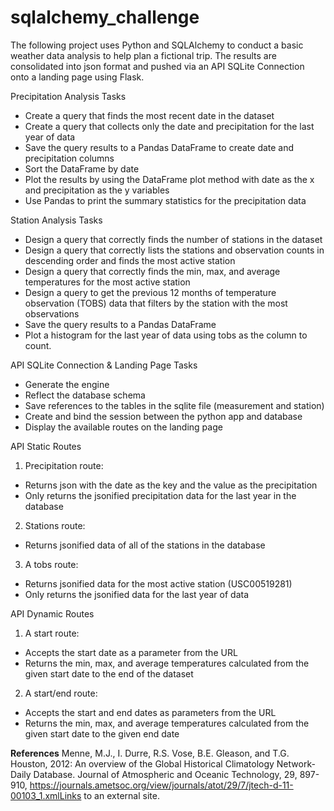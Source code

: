 # sqlalchemy_challenge

The following project uses Python and SQLAlchemy to conduct a basic weather data analysis to help plan a fictional trip. The results are consolidated into json format and pushed via an API SQLite Connection onto a landing page using Flask.

Precipitation Analysis Tasks
* Create a query that finds the most recent date in the dataset
* Create a query that collects only the date and precipitation for the last year of data
* Save the query results to a Pandas DataFrame to create date and precipitation columns
* Sort the DataFrame by date
* Plot the results by using the DataFrame plot method with date as the x and precipitation as the y variables
* Use Pandas to print the summary statistics for the precipitation data 

Station Analysis Tasks
* Design a query that correctly finds the number of stations in the dataset 
* Design a query that correctly lists the stations and observation counts in descending order and finds the most active station
* Design a query that correctly finds the min, max, and average temperatures for the most active station
* Design a query to get the previous 12 months of temperature observation (TOBS) data that filters by the station with the most observations
* Save the query results to a Pandas DataFrame
* Plot a histogram for the last year of data using tobs as the column to count.

API SQLite Connection & Landing Page Tasks
* Generate the engine
* Reflect the database schema
* Save references to the tables in the sqlite file (measurement and station)
* Create and bind the session between the python app and database 
* Display the available routes on the landing page

API Static Routes
1. Precipitation route:
* Returns json with the date as the key and the value as the precipitation
* Only returns the jsonified precipitation data for the last year in the database

2. Stations route:
* Returns jsonified data of all of the stations in the database

3. A tobs route:
* Returns jsonified data for the most active station (USC00519281)
* Only returns the jsonified data for the last year of data

API Dynamic Routes
1. A start route:
* Accepts the start date as a parameter from the URL
* Returns the min, max, and average temperatures calculated from the given start date to the end of the dataset 

2. A start/end route:
* Accepts the start and end dates as parameters from the URL
* Returns the min, max, and average temperatures calculated from the given start date to the given end date

**References**
Menne, M.J., I. Durre, R.S. Vose, B.E. Gleason, and T.G. Houston, 2012: An overview of the Global Historical Climatology Network-Daily Database. Journal of Atmospheric and Oceanic Technology, 29, 897-910, https://journals.ametsoc.org/view/journals/atot/29/7/jtech-d-11-00103_1.xmlLinks to an external site.
